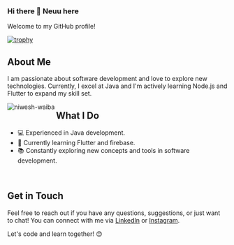 ### Hi there 👋 Neuu here

Welcome to my GitHub profile! 

[![trophy](https://github-profile-trophy.vercel.app/?username=ryo-ma)](https://github.com/ryo-ma/github-profile-trophy)


## About Me
I am passionate about software development and love to explore new technologies. Currently, I excel at Java and I'm actively learning Node.js and Flutter to expand my skill set.


<p><img align="left" src="https://github-readme-stats.vercel.app/api/top-langs?username=niwesh-waiba&show_icons=true&locale=en&layout=compact" alt="niwesh-waiba" /></p>

## What I Do
- 💻 Experienced in Java development.
- 🌱 Currently learning Flutter and firebase.
- 📚 Constantly exploring new concepts and tools in software development.


<br>

## Get in Touch
Feel free to reach out if you have any questions, suggestions, or just want to chat! You can connect with me via [LinkedIn](https://www.linkedin.com/in/niwesh-waiba/) or [Instagram](https://www.instagram.com/niwesh_waiba/).

Let's code and learn together! 😊

<!--
**Niwesh-waiba/Niwesh-waiba** is a ✨ _special_ ✨ repository because its `README.md` (this file) appears on your GitHub profile.

Here are some ideas to get you started:

- 🔭 I’m currently working on ...
- 🌱 I’m currently learning ...
- 👯 I’m looking to collaborate on ...
- 🤔 I’m looking for help with ...
- 💬 Ask me about ...
- 📫 How to reach me: ...
- 😄 Pronouns: ...
- ⚡ Fun fact: ...
-->
